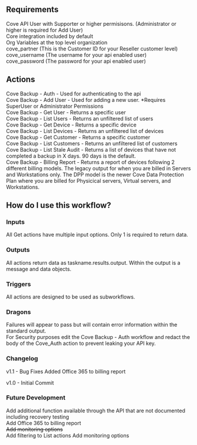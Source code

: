 ## Requirements
Cove API User with Supporter or higher permisisons. (Administrator or higher is required for Add User)<br />
Core integration included by default<br />
Org Variables at the top level organization<br />
cove_partner (This is the Customer ID for your Reseller customer level)<br />
cove_username (The username for your api enabled user)<br />
cove_password (The password for your api enabled user)

## Actions
Cove Backup - Auth - Used for authenticating to the api<br />
Cove Backup - Add User - Used for adding a new user. *Requires SuperUser or Administrator Permissions<br />
Cove Backup - Get User - Returns a specific user<br />
Cove Backup - List Users - Returns an unfiltered list of users<br />
Cove Backup - Get Device - Returns a specific device<br />
Cove Backup - List Devices - Returns an unfiltered list of devices<br />
Cove Backup - Get Customer - Returns a specific customer<br />
Cove Backup - List Customers - Returns an unfiltered list of customers<br />
Cove Backup - List Stale Audit - Returns a list of devices that have not completed a backup in X days. 90 days is the default.<br />
Cove Backup - Billing Report - Returns a report of devices following 2 different billing models. The legacy output for when you are billed in Servers and Workstations only. The DPP model is the newer Cove Data Protection Plan where you are billed for Physicical servers, Virtual servers, and Workstations.<br />


## How do I use this workflow?

### Inputs

All Get actions have multiple input options. Only 1 is required to return data.

### Outputs

All actions return data as taskname.results.output. Within the output is a message and data objects. 

### Triggers

All actions are designed to be used as subworkflows.

### Dragons

Failures will appear to pass but will contain error information within the standard output.<br />
For Security purposes edit the Cove Backup - Auth workflow and redact the body of the Cove_Auth action to prevent leaking your API key.

### Changelog

v1.1 -  Bug Fixes
		Added Office 365 to billing report

v1.0 - Initial Commit

### Future Development

Add additional function available through the API that are not documented including recovery testing<br />
Add Office 365 to billing report<br />
<s>Add monitoring options</s><br />
Add filtering to List actions
Add monitoring options<br />
